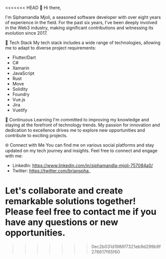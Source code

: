 <<<<<<< HEAD
👋 Hi there,

I'm Siphamandla Mjoli, a seasoned software developer with over eight years of experience in the field. For the past six years, I've been deeply involved in the Web3 industry, making significant contributions and witnessing its evolution since 2017.

🚀 Tech Stack
My tech stack includes a wide range of technologies, allowing me to adapt to diverse project requirements:
- Flutter/Dart
- C#
- Xamarin
- JavaScript
- Rust
- Move
- Solidity
- Foundry
- Vue.js
- Jira
- Vuetify

🌟 Continuous Learning
I'm committed to improving my knowledge and staying at the forefront of technology trends. My passion for innovation and dedication to excellence drives me to explore new opportunities and contribute to exciting projects.

🌐 Connect with Me
You can find me on various social platforms and stay updated on my tech journey and insights. Feel free to connect and engage with me:
- LinkedIn: https://www.linkedin.com/in/siphamandla-mjoli-757084a0/
- Twitter: https://twitter.com/brianspha_

Let's collaborate and create remarkable solutions together! Please feel free to contact me if you have any questions or new opportunities.
=======

>>>>>>> 0ec2b031d1986f7321eb9d299b9f276617f65f60
